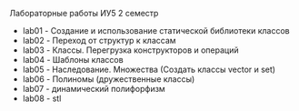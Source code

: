 Лабораторные работы ИУ5 2 семестр

- lab01 - Создание и использование статической библиотеки классов
- lab02 - Переход от структур к классам
- lab03 - Классы. Перегрузка конструкторов и операций
- lab04 - Шаблоны классов
- lab05 - Наследование. Множества (Создать классы vector и set)
- lab06 - Полиномы (дружественные классы)
- lab07 - динамический полифорфизм
- lab08 - stl
